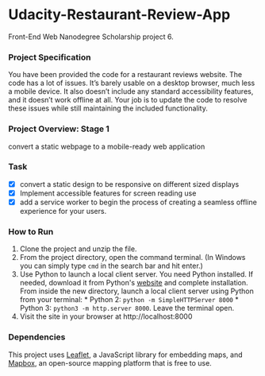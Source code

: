 # Udacity-Restaurant-Review-App

Front-End Web Nanodegree Scholarship project 6.

### Project Specification

You have been provided the code for a restaurant reviews website. The code has a lot of issues. It’s barely usable on a desktop browser, much less a mobile device. It also doesn’t include any standard accessibility features, and it doesn’t work offline at all. Your job is to update the code to resolve these issues while still maintaining the included functionality.

### Project Overview: Stage 1

convert a static webpage to a mobile-ready web application

### Task

   - [x] convert a static design to be responsive on different sized displays
   - [x] Implement accessible features for screen reading use
   - [x] add a service worker to begin the process of creating a seamless offline experience for your users.

### How to Run

   1. Clone the project and unzip the file.
   2. From the project directory, open the command terminal. (In Windows you can simply type `cmd` in the search bar and hit enter.)
   3. Use Python to launch a local client server. You need Python installed. If needed, download it from Python's [website](https://www.python.org/downloads/) and complete installation.
   From inside the new directory, launch a local client server using Python from your terminal: 
    * Python 2: `python -m SimpleHTTPServer 8000`
    * Python 3: `python3 -m http.server 8000`. Leave the terminal open.
   4. Visit the site in your browser at http://localhost:8000

### Dependencies

This project uses [Leaflet](https://leafletjs.com/), a JavaScript library for embedding maps, and [Mapbox](https://www.mapbox.com/), an open-source mapping platform that is free to use.


